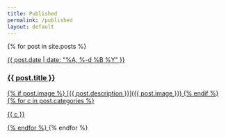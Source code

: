```yaml
---
title: Published
permalink: /published
layout: default
---
```


{% for post in site.posts %}
    <a class=" greyscale creator-card" href="{{post.url }}">
      <p class="added right">{{ post.date | date: "%A, %-d %B %Y" }}</p>
      <h3>{{ post.title }}</h3>
      {% if post.image %}
        [{{ post.description }}]({{ post.image }})
      {% endif %}
      {% for c in post.categories %}
        <p class="medium">{{ c }}</p>
      {% endfor %}
    </a>
{% endfor %}
